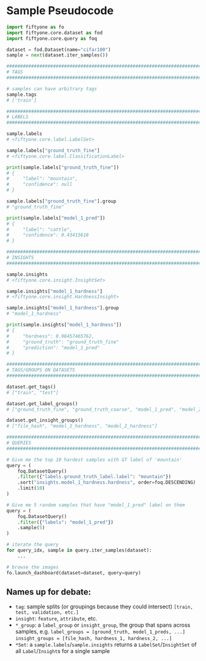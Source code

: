 # Sample Pseudocode

```python
import fiftyone as fo
import fiftyone.core.dataset as fod
import fiftyone.core.query as foq

dataset = fod.Dataset(name="cifar100")
sample = next(dataset.iter_samples())

###############################################################################
# TAGS
###############################################################################

# samples can have arbitrary tags
sample.tags
# ['train']

###############################################################################
# LABELS
###############################################################################

sample.labels
# <fiftyone.core.label.LabelSet>

sample.labels["ground_truth_fine"]
# <fiftyone.core.label.ClassificationLabel>

print(sample.labels["ground_truth_fine"])
# {
#     "label": "mountain",
#     "confidence": null
# }

sample.labels["ground_truth_fine"].group
# "ground_truth_fine"

print(sample.labels["model_1_pred"])
# {
#     "label": "cattle",
#     "confidence": 0.43415618
# }

###############################################################################
# INSIGHTS
###############################################################################

sample.insights
# <fiftyone.core.insight.InsightSet>

sample.insights["model_1_hardness"]
# <fiftyone.core.insight.HardnessInsight>

sample.insights["model_1_hardness"].group
# "model_1_hardness"

print(sample.insights["model_1_hardness"])
# {
#     "hardness": 0.98457465762,
#     "ground_truth": "ground_truth_fine"
#     "prediction": "model_1_pred"
# }

###############################################################################
# TAGS/GROUPS ON DATASETS
###############################################################################

dataset.get_tags()
# ["train", "test"]

dataset.get_label_groups()
# ["ground_truth_fine", "ground_truth_coarse", "model_1_pred", "model_2_pred"]

dataset.get_insight_groups()
# ["file_hash", "model_1_hardness", "model_2_hardness"]

###############################################################################
# QUERIES
###############################################################################

# Give me the top 10 hardest samples with GT label of 'mountain'
query = (
    foq.DatasetQuery()
    .filter({"labels.ground_truth_label.label": "mountain"})
    .sort("insights.model_1_hardness.hardness", order=foq.DESCENDING)
    .limit(10)
)

# Give me 5 random samples that have "model_1_pred" label on them
query = (
    foq.DatasetQuery()
    .filter({"labels": "model_1_pred"})
    .sample(5)
)

# iterate the query
for query_idx, sample in query.iter_samples(dataset):
    ...

# browse the images
fo.launch_dashboard(dataset=dataset, query=query)
```

## Names up for debate:

- `tag`: sample splits (or groupings because they could intersect)
  `[train, test, validation, etc.]`
- `insight`: `feature`, `attribute`, etc.
- `*_group`: a `label_group` or `insight_group`, the group that spans across
  samples, e.g.
  `label_groups = [ground_truth, model_1_preds, ...]`
  `insight_groups = [file_hash, hardness_1, hardness_2, ...]`
- `*Set`: a `sample.labels`/`sample.insights` returns a `LabelSet`/`InsightSet`
  of all `Label`/`Insight`s for a single sample
